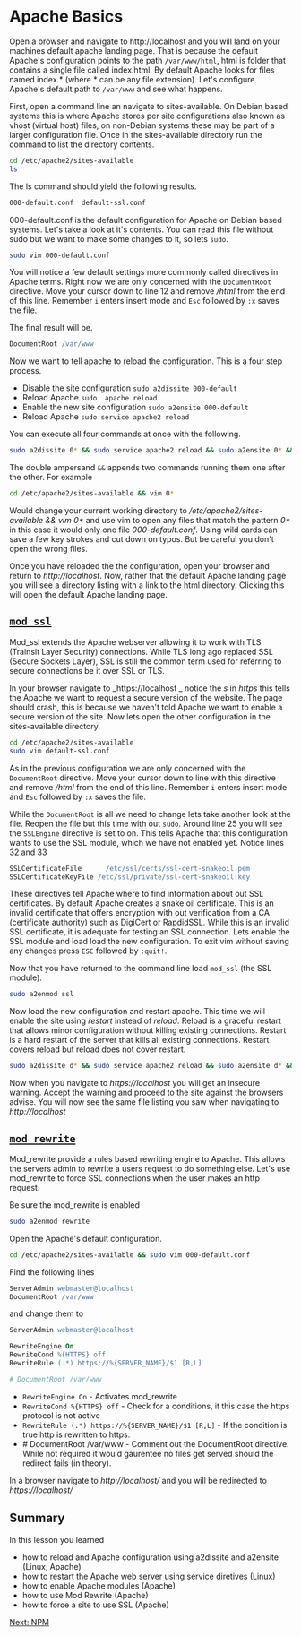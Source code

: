 # Apache Basics


Open a browser and navigate to http://localhost and you will land on your machines default apache landing page. That is because the default Apache's configuration points to the path ```/var/www/html```, html is folder that contains a single file called index.html. By default Apache looks for files named index.\* (where \* can be any file extension). Let's configure Apache's default path to ```/var/www``` and see what happens.

First, open a command line an navigate to sites-available. On Debian based systems this is where Apache stores per site configurations also known as vhost (virtual host) files, on non-Debian systems these may be part of a larger configuration file. Once in the sites-available directory run the command to list the directory contents.

```sh
cd /etc/apache2/sites-available
ls
```

The ls command should yield the following results.

```sh
000-default.conf  default-ssl.conf
```

000-default.conf is the default configuration for Apache on Debian based systems. Let's take a look at it's contents. You can read this file without sudo but we want to make some changes to it, so lets ```sudo```.

```sh
sudo vim 000-default.conf
```

You will notice a few default settings more commonly called directives in Apache terms. Right now we are only concerned with the ```DocumentRoot``` directive.   Move your cursor down to line 12 and remove _/html_ from the end of this line. Remember ```i``` enters insert mode and ```Esc``` followed by ```:x``` saves the file.

The final result will be.
```apache
DocumentRoot /var/www
```

Now we want to tell apache to reload the configuration. This is a four step process.
* Disable the site configuration ```sudo a2dissite 000-default```
* Reload Apache ```sudo  apache reload```
* Enable the new site configuration ```sudo a2ensite 000-default```
* Reload Apache ```sudo service apache2 reload```

You can execute all four commands at once with the following.
```sh
sudo a2dissite 0* && sudo service apache2 reload && sudo a2ensite 0* && sudo service apache2 reload
```

The double ampersand ```&&``` appends two commands running them one after the other. For example

```sh
cd /etc/apache2/sites-available && vim 0*
```

Would change your current working directory to _/etc/apache2/sites-available && vim 0*_ and use vim to open any files that match the pattern _0*_ in this case it would only one file _000-default.conf_. Using wild cards can save a few key strokes and cut down on typos. But be careful you don't open the wrong files.

Once you have reloaded the the configuration, open your browser and return to *http://localhost*. Now, rather that the default Apache landing page you will see a directory listing with a link to the html directory. Clicking this will open the default Apache landing page.

## [```mod_ssl```](http://httpd.apache.org/docs/current/mod/mod_ssl.html)

Mod_ssl extends the Apache webserver allowing it to work with TLS (Trainsit Layer Security) connections. While TLS long ago replaced SSL (Secure Sockets Layer), SSL is still the common term used for referring to secure connections be it over SSL or TLS.

In your browser navigate to _https://localhost _ notice the _s_ in _https_ this tells the Apache we want to request a secure version of the website. The page should crash, this is because we haven't told Apache we want to enable a secure version of the site. Now lets open the other configuration in the sites-available directory.

```sh
cd /etc/apache2/sites-available
sudo vim default-ssl.conf
```

As in the  previous configuration we are only concerned with the ```DocumentRoot``` directive. Move your cursor down to line with this directive and remove _/html_ from the end of this line. Remember ```i``` enters insert mode and ```Esc``` followed by ```:x``` saves the file.

 While the ```DocumentRoot``` is all we need to change lets take another look at the file. Reopen the file but this time with out ```sudo```. Around line 25 you will see the ```SSLEngine``` directive is set to on. This tells Apache that this configuration wants to use the SSL module, which we have not enabled yet.
Notice lines 32 and 33

```apache
SSLCertificateFile      /etc/ssl/certs/ssl-cert-snakeoil.pem
SSLCertificateKeyFile /etc/ssl/private/ssl-cert-snakeoil.key
```

These directives tell Apache where to find information about out SSL certificates. By default Apache creates a snake oil certificate. This is an invalid certificate that offers encryption with out verification from a CA (certificate authority) such as DigiCert or RapdidSSL. While this is an invalid SSL certificate, it is adequate for testing an SSL connection. Lets enable the SSL module and load load the new configuration. To exit vim without saving any changes press ```ESC``` followed by ```:quit!```.

Now that you have returned to the command line load ```mod_ssl``` (the SSL module).

```sh
sudo a2enmod ssl
```

Now load the new configuration and restart apache. This time we will enable the site using _restart_ instead of _reload_. Reload is a graceful restart that allows minor configuration without killing existing connections. Restart is a hard restart of the server that kills all existing connections. Restart covers reload but reload does not cover restart.

```sh
sudo a2dissite d* && sudo service apache2 reload && sudo a2ensite d* && sudo service apache2 restart
```

Now when you navigate to *https://localhost* you will get an insecure warning. Accept the warning and proceed to the site against the browsers advise. You will now see the same file listing you saw when navigating to *http://localhost*

## [```mod_rewrite```](http://httpd.apache.org/docs/current/mod/mod_rewrite.html)

Mod_rewrite provide a rules based rewriting engine to Apache. This allows the servers admin to rewrite a users request to do something else. Let's use mod_rewrite to force SSL connections when the user makes an http request.

Be sure the mod_rewrite is enabled

```sh
sudo a2enmod rewrite
```

Open the Apache's default configuration.

```sh
cd /etc/apache2/sites-available && sudo vim 000-default.conf
```

Find the following lines

```apache
ServerAdmin webmaster@localhost
DocumentRoot /var/www
```

and change them to

```apache
ServerAdmin webmaster@localhost

RewriteEngine On
RewriteCond %{HTTPS} off
RewriteRule (.*) https://%{SERVER_NAME}/$1 [R,L]

# DocumentRoot /var/www
```
* ```RewriteEngine On``` - Activates mod_rewrite
* ```RewriteCond %{HTTPS} off``` - Check for a conditions, it this case the https protocol is not active
* ```RewriteRule (.*) https://%{SERVER_NAME}/$1 [R,L]``` - If the condition is true http is rewritten to https.
* \# DocumentRoot /var/www - Comment out the DocumentRoot directive. While not required it would gaurentee no files get served should the redirect fails (in theory).


In a browser navigate to *http://localhost/* and you will be redirected to
*https://localhost/*

## Summary
In this lesson you learned
* how to reload and Apache configuration using a2dissite and a2ensite (Linux, Apache)
* how to restart the Apache web server using service diretives (Linux)
* how to enable Apache modules (Apache)
* how to use Mod Rewrite (Apache)
* how to force a site to use SSL (Apache)


[Next: NPM](06-NPM.md)
